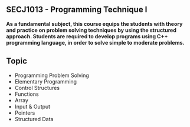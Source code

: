<h2>SECJ1013 - Programming Technique I</h2>

**As a fundamental subject, this course equips the students with theory and practice on problem solving techniques by using the structured approach. Students are required to develop programs using C++ programming language, in order to solve simple to moderate problems.**


## Topic

- Programming Problem Solving
- Elementary Programming
- Control Structures
- Functions
- Array
- Input & Output
- Pointers
- Structured Data


